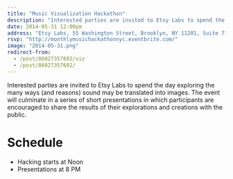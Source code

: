 ```yaml
---
title: "Music Visualization Hackathon"
description: "Interested parties are invited to Etsy Labs to spend the day exploring the many ways (and reasons) sound may be translated into images."
date: 2014-05-31 12:00pm
address: "Etsy Labs, 55 Washington Street, Brooklyn, NY 11201, Suite 712"
rsvp: "http://monthlymusichackathonnyc.eventbrite.com/"
image: "2014-05-31.png"
redirect-from:
  - /post/86027357692/viz
  - /post/86027357692/
---
```


Interested parties are invited to Etsy Labs to spend the day exploring the many ways (and reasons) sound may be translated into images. The event will culminate in a series of short presentations in which participants are encouraged to share the results of their explorations and creations with the public.

# Schedule

- Hacking starts at Noon
- Presentations at 8 PM